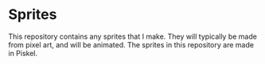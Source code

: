# Sprites
This repository contains any sprites that I make. They will typically be made from pixel art, and will be animated.
The sprites in this repository are made in Piskel.
